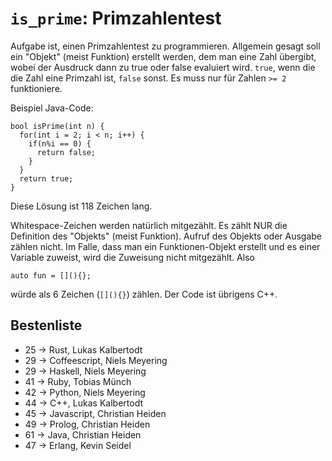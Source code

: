 # `is_prime`: Primzahlentest

Aufgabe ist, einen Primzahlentest zu programmieren. Allgemein gesagt soll ein "Objekt" (meist Funktion) erstellt werden, dem man eine Zahl übergibt, wobei der Ausdruck dann zu true oder false evaluiert wird. `true`, wenn die die Zahl eine Primzahl ist, `false` sonst. Es muss nur für Zahlen `>= 2` funktioniere.

Beispiel Java-Code:

    bool isPrime(int n) {
      for(int i = 2; i < n; i++) {
        if(n%i == 0) {
          return false;
        }
      }
      return true;
    }

Diese Lösung ist 118 Zeichen lang.

Whitespace-Zeichen werden natürlich mitgezählt. Es zählt NUR die Definition des "Objekts" (meist Funktion). Aufruf des Objekts oder Ausgabe zählen nicht. Im Falle, dass man ein Funktionen-Objekt erstellt und es einer Variable zuweist, wird die Zuweisung nicht mitgezählt. Also

    auto fun = [](){};

würde als 6 Zeichen (`[](){}`) zählen. Der Code ist übrigens C++.

## Bestenliste
* 25 -> Rust, Lukas Kalbertodt
* 29 -> Coffeescript, Niels Meyering
* 29 -> Haskell, Niels Meyering
* 41 -> Ruby, Tobias Münch
* 42 -> Python, Niels Meyering
* 44 -> C++, Lukas Kalbertodt
* 45 -> Javascript, Christian Heiden
* 49 -> Prolog, Christian Heiden
* 61 -> Java, Christian Heiden
* 47 -> Erlang, Kevin Seidel
